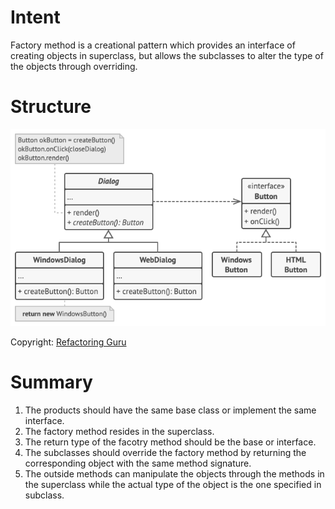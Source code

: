 # Intent
Factory method is a creational pattern which provides an interface of creating objects in superclass, but allows the subclasses to alter the type of the objects through overriding.

# Structure
![Sample](./Structure.png)

Copyright: [Refactoring Guru](https://refactoring.guru/design-patterns/factory-method)

# Summary
1. The products should have the same base class or implement the same interface.
1. The factory method resides in the superclass.
1. The return type of the facotry method should be the base or interface.
1. The subclasses should override the factory method by returning the corresponding object with the same method signature. 
1. The outside methods can manipulate the objects through the methods in the superclass while the actual type of the object is the one specified in subclass.